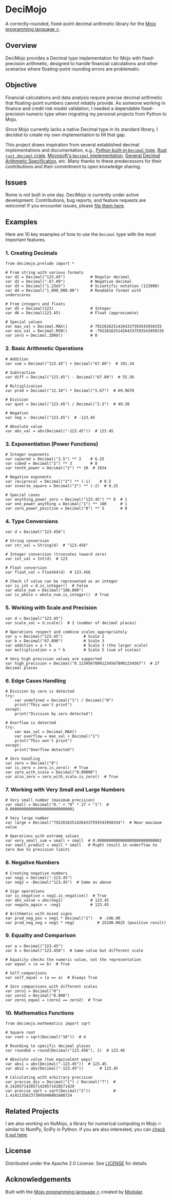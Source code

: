 # DeciMojo

A correctly-rounded, fixed-point decimal arithmetic library for the [Mojo programming language 🔥](https://www.modular.com/mojo).

## Overview

DeciMojo provides a Decimal type implementation for Mojo with fixed-precision arithmetic, designed to handle financial calculations and other scenarios where floating-point rounding errors are problematic.

## Objective

Financial calculations and data analysis require precise decimal arithmetic that floating-point numbers cannot reliably provide. As someone working in finance and credit risk model validation, I needed a dependable fixed-precision numeric type when migrating my personal projects from Python to Mojo.

Since Mojo currently lacks a native Decimal type in its standard library, I decided to create my own implementation to fill that gap.

This project draws inspiration from several established decimal implementations and documentation, e.g., [Python built-in `Decimal` type](https://docs.python.org/3/library/decimal.html), [Rust `rust_decimal` crate](https://docs.rs/rust_decimal/latest/rust_decimal/index.html), [Microsoft's `Decimal` implementation](https://learn.microsoft.com/en-us/dotnet/api/system.decimal.getbits?view=net-9.0&redirectedfrom=MSDN#System_Decimal_GetBits_System_Decimal_), [General Decimal Arithmetic Specification](https://speleotrove.com/decimal/decarith.html), etc. Many thanks to these predecessors for their contributions and their commitment to open knowledge sharing.

## Issues

Rome is not built in one day. DeciMojo is currently under active development. Contributions, bug reports, and feature requests are welcome! If you encounter issues, please [file them here](https://github.com/forFudan/decimojo/issues).

## Examples

Here are 10 key examples of how to use the `Decimal` type with the most important features.

### 1. Creating Decimals

```mojo
from decimojo.prelude import *

# From string with various formats
var d1 = Decimal("123.45")           # Regular decimal
var d2 = Decimal("-67.89")           # Negative decimal
var d3 = Decimal("1.23e5")           # Scientific notation (123000)
var d4 = Decimal("1_000_000.00")     # Readable format with underscores

# From integers and floats
var d5 = Decimal(123)                # Integer
var d6 = Decimal(123.45)             # Float (approximate)

# Special values
var max_val = Decimal.MAX()          # 79228162514264337593543950335
var min_val = Decimal.MIN()          # -79228162514264337593543950335
var zero = Decimal.ZERO()            # 0
```

### 2. Basic Arithmetic Operations

```mojo
# Addition
var sum = Decimal("123.45") + Decimal("67.89")  # 191.34

# Subtraction
var diff = Decimal("123.45") - Decimal("67.89")  # 55.56

# Multiplication
var prod = Decimal("12.34") * Decimal("5.67")  # 69.9678

# Division
var quot = Decimal("123.45") / Decimal("2.5")  # 49.38

# Negation
var neg = -Decimal("123.45")  # -123.45

# Absolute value
var abs_val = abs(Decimal("-123.45"))  # 123.45
```

### 3. Exponentiation (Power Functions)

```mojo
# Integer exponents
var squared = Decimal("2.5") ** 2    # 6.25
var cubed = Decimal("2") ** 3        # 8
var tenth_power = Decimal("2") ** 10  # 1024

# Negative exponents
var reciprocal = Decimal("2") ** (-1)    # 0.5
var inverse_square = Decimal("2") ** (-2)  # 0.25

# Special cases
var anything_power_zero = Decimal("123.45") ** 0  # 1
var one_power_anything = Decimal("1") ** 100      # 1
var zero_power_positive = Decimal("0") ** 5       # 0
```

### 4. Type Conversions

```mojo
var d = Decimal("123.456")

# String conversion
var str_val = String(d)  # "123.456"

# Integer conversion (truncates toward zero)
var int_val = Int(d)  # 123

# Float conversion
var float_val = Float64(d)  # 123.456

# Check if value can be represented as an integer
var is_int = d.is_integer()  # False
var whole_num = Decimal("100.000")
var is_whole = whole_num.is_integer()  # True
```

### 5. Working with Scale and Precision

```mojo
var d = Decimal("123.45")
var scale_val = d.scale()  # 2 (number of decimal places)

# Operations respect and combine scales appropriately
var a = Decimal("123.45")         # Scale 2
var b = Decimal("67.890")         # Scale 3
var addition = a + b              # Scale 3 (the larger scale)
var multiplication = a * b        # Scale 5 (sum of scales)

# Very high precision values are supported
var high_precision = Decimal("0.123456789012345678901234567")  # 27 decimal places
```

### 6. Edge Cases Handling

```mojo
# Division by zero is detected
try:
    var undefined = Decimal("1") / Decimal("0")
    print("This won't print")
except:
    print("Division by zero detected")

# Overflow is detected
try:
    var max_val = Decimal.MAX()
    var overflow = max_val + Decimal("1")
    print("This won't print")
except:
    print("Overflow detected")

# Zero handling
var zero = Decimal("0")
var is_zero = zero.is_zero()  # True
var zero_with_scale = Decimal("0.00000")
var also_zero = zero_with_scale.is_zero()  # True
```

### 7. Working with Very Small and Large Numbers

```mojo
# Very small number (maximum precision)
var small = Decimal("0." + "0" * 27 + "1")  # 0.0000000000000000000000000001

# Very large number
var large = Decimal("79228162514264337593543950334")  # Near maximum value

# Operations with extreme values
var very_small_sum = small + small  # 0.0000000000000000000000000002
var small_product = small * small   # Might result in underflow to zero due to precision limits
```

### 8. Negative Numbers

```mojo
# Creating negative numbers
var neg1 = Decimal("-123.45")
var neg2 = -Decimal("123.45")  # Same as above

# Sign operations
var is_negative = neg1.is_negative()  # True
var abs_value = abs(neg1)            # 123.45
var negate_again = -neg1             # 123.45

# Arithmetic with mixed signs
var prod_neg_pos = neg1 * Decimal("2")   # -246.90
var prod_neg_neg = neg1 * neg2          # 15240.0025 (positive result)
```

### 9. Equality and Comparison

```mojo
var a = Decimal("123.45")
var b = Decimal("123.450")  # Same value but different scale

# Equality checks the numeric value, not the representation
var equal = (a == b)  # True

# Self-comparisons
var self_equal = (a == a)  # Always True

# Zero comparisons with different scales
var zero1 = Decimal("0")
var zero2 = Decimal("0.000")
var zeros_equal = (zero1 == zero2)  # True
```

### 10. Mathematics Functions

```mojo
from decimojo.mathematics import sqrt

# Square root
var root = sqrt(Decimal("16"))  # 4

# Rounding to specific decimal places
var rounded = round(Decimal("123.456"), 2)  # 123.46

# Absolute value (two equivalent ways)
var abs1 = abs(Decimal("-123.45"))  # 123.45
var abs2 = abs(Decimal("-123.45"))       # 123.45

# Calculating with arbitrary precision
var precise_div = Decimal("1") / Decimal("7")  # 0.1428571428571428571428571429
var precise_sqrt = sqrt(Decimal("2"))          # 1.414213562373095048801688724
```

## Related Projects

I am also working on NuMojo, a library for numerical computing in Mojo 🔥 similar to NumPy, SciPy in Python. If you are also interested, you can [check it out here](https://github.com/Mojo-Numerics-and-Algorithms-group/NuMojo).

## License

Distributed under the Apache 2.0 License. See [LICENSE](https://github.com/forFudan/decimojo/blob/main/LICENSE) for details.

## Acknowledgements

Built with the [Mojo programming language 🔥](https://www.modular.com/mojo) created by [Modular](https://www.modular.com/).
